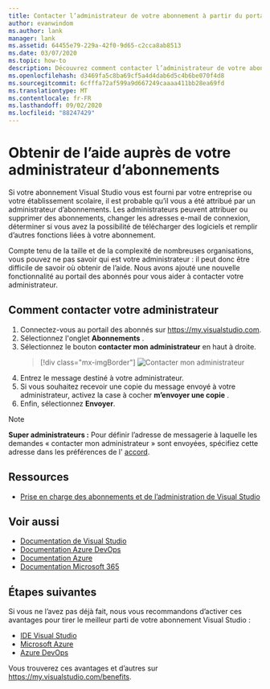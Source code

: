 ```yaml
---
title: Contacter l’administrateur de votre abonnement à partir du portail des abonnés
author: evanwindom
ms.author: lank
manager: lank
ms.assetid: 64455e79-229a-42f0-9d65-c2cca8ab8513
ms.date: 03/07/2020
ms.topic: how-to
description: Découvrez comment contacter l’administrateur de votre abonnement pour obtenir de l’aide concernant sur des questions ou des problèmes.
ms.openlocfilehash: d3469fa5c8ba69cf5a4d4dab6d5c4b6be070f4d8
ms.sourcegitcommit: 6cfffa72af599a9d667249caaaa411bb28ea69fd
ms.translationtype: MT
ms.contentlocale: fr-FR
ms.lasthandoff: 09/02/2020
ms.locfileid: "88247429"
---
```

# <a name="get-assistance-from-your-subscriptions-administrator"></a>Obtenir de l’aide auprès de votre administrateur d’abonnements
Si votre abonnement Visual Studio vous est fourni par votre entreprise ou votre établissement scolaire, il est probable qu’il vous a été attribué par un administrateur d’abonnements.  Les administrateurs peuvent attribuer ou supprimer des abonnements, changer les adresses e-mail de connexion, déterminer si vous avez la possibilité de télécharger des logiciels et remplir d’autres fonctions liées à votre abonnement.

Compte tenu de la taille et de la complexité de nombreuses organisations, vous pouvez ne pas savoir qui est votre administrateur : il peut donc être difficile de savoir où obtenir de l’aide.  Nous avons ajouté une nouvelle fonctionnalité au portail des abonnés pour vous aider à contacter votre administrateur.   

## <a name="how-to-contact-your-admin"></a>Comment contacter votre administrateur
1. Connectez-vous au portail des abonnés sur <https://my.visualstudio.com>.
2. Sélectionnez l'onglet **Abonnements** . 
3. Sélectionnez le bouton **contacter mon administrateur** en haut à droite. 
   > [!div class="mx-imgBorder"]
   > ![Contacter mon administrateur](_img/contact-my-admin/contact-my-admin-button.png "Sélectionnez le bouton contacter mon administrateur, entrez votre message, puis sélectionnez Envoyer.")
4. Entrez le message destiné à votre administrateur.
5. Si vous souhaitez recevoir une copie du message envoyé à votre administrateur, activez la case à cocher **m’envoyer une copie** . 
6. Enfin, sélectionnez **Envoyer**.

> [!NOTE]
> **Super administrateurs :**  Pour définir l’adresse de messagerie à laquelle les demandes « contacter mon administrateur » sont envoyées, spécifiez cette adresse dans les préférences de l' [accord](admin-prefs.md#contact-email-address).

## <a name="resources"></a>Ressources
- [Prise en charge des abonnements et de l’administration de Visual Studio](https://visualstudio.microsoft.com/support/support-overview-vs)

## <a name="see-also"></a>Voir aussi
- [Documentation de Visual Studio](https://docs.microsoft.com/visualstudio/)
- [Documentation Azure DevOps](https://docs.microsoft.com/azure/devops/)
- [Documentation Azure](https://docs.microsoft.com/azure/)
- [Documentation Microsoft 365](https://docs.microsoft.com/microsoft-365/)

## <a name="next-steps"></a>Étapes suivantes
Si vous ne l’avez pas déjà fait, nous vous recommandons d’activer ces avantages pour tirer le meilleur parti de votre abonnement Visual Studio :
- [IDE Visual Studio](vs-ide-benefit.md)
- [Microsoft Azure](vs-azure.md)
- [Azure DevOps](vs-azure-devops.md)

Vous trouverez ces avantages et d’autres sur https://my.visualstudio.com/benefits.

